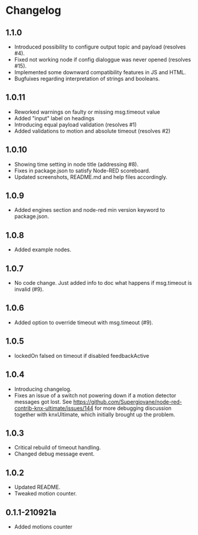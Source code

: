 # Changelog

## 1.1.0

* Introduced possibility to configure output topic and payload (resolves #4).
* Fixed not working node if config dialoggue was never opened (resolves #15).
* Implemented some downward compatibility features in JS and HTML.
* Bugfuixes regarding interpretation of strings and booleans.

## 1.0.11

* Reworked warnings on faulty or missing msg.timeout value
* Added "input" label on headings
* Introducing equal payload validation (resolves #1)
* Added validations to motion and absolute timeout (resolves #2)

## 1.0.10

* Showing time setting in node title (addressing #8).
* Fixes in package.json to satisfy Node-RED scoreboard.
* Updated screenshots, README.md and help files accordingly.

## 1.0.9

* Added engines section and node-red min version keyword to package.json.

## 1.0.8

* Added example nodes.

## 1.0.7

* No code change. Just added info to doc what happens if msg.timeout is invalid (#9).

## 1.0.6

* Added option to override timeout with msg.timeout (#9).

## 1.0.5

* lockedOn falsed on timeout if disabled feedbackActive

## 1.0.4

* Introducing changelog.
* Fixes an issue of a switch not powering down if a motion detector messages got lost. See <https://github.com/Supergiovane/node-red-contrib-knx-ultimate/issues/144> for more debugging discussion together with knxUltimate, which initially brought up the problem.

## 1.0.3

* Critical rebuild of timeout handling.
* Changed debug message event.

## 1.0.2

* Updated README.
* Tweaked motion counter.

## 0.1.1-210921a

* Added motions counter
